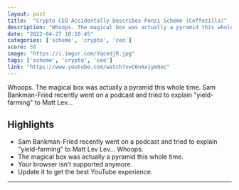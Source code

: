 ```yaml
---
layout: post
title:  "Crypto CEO Accidentally Describes Ponzi Scheme (Coffezilla)"
description: "Whoops. The magical box was actually a pyramid this whole time. Sam Bankman-Fried recently went on a podcast and tried to explain \"yield-farming\" to Matt Lev..."
date: "2022-04-27 10:10:45"
categories: ['scheme', 'crypto', 'ceo']
score: 58
image: "https://i.imgur.com/YqcedjR.jpg"
tags: ['scheme', 'crypto', 'ceo']
link: "https://www.youtube.com/watch?v=C6nAxiym9oc"
---
```


Whoops. The magical box was actually a pyramid this whole time. Sam Bankman-Fried recently went on a podcast and tried to explain \"yield-farming\" to Matt Lev...

## Highlights

- Sam Bankman-Fried recently went on a podcast and tried to explain "yield-farming" to Matt Lev Lev...  Whoops.
- The magical box was actually a pyramid this whole time.
- Your browser isn’t supported anymore.
- Update it to get the best YouTube experience.

---
